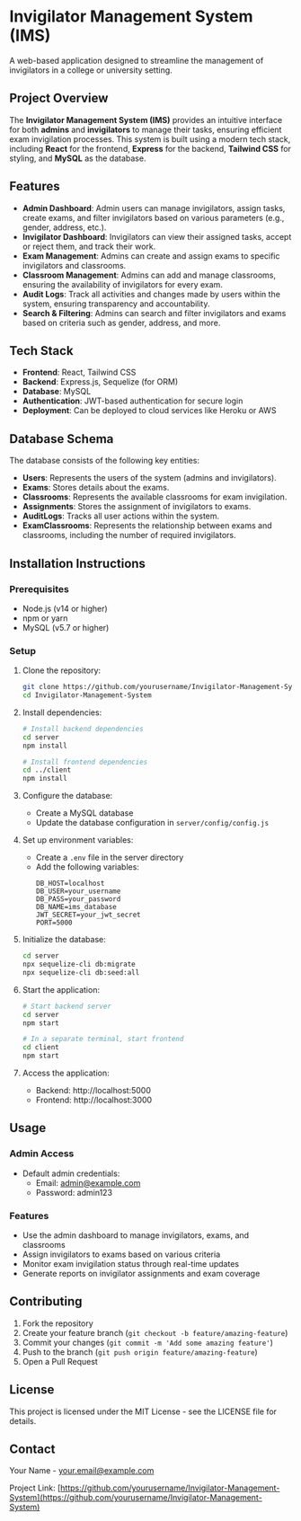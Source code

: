 # Invigilator Management System (IMS)

A web-based application designed to streamline the management of invigilators in a college or university setting.

## Project Overview

The **Invigilator Management System (IMS)** provides an intuitive interface for both **admins** and **invigilators** to manage their tasks, ensuring efficient exam invigilation processes. This system is built using a modern tech stack, including **React** for the frontend, **Express** for the backend, **Tailwind CSS** for styling, and **MySQL** as the database.

## Features

- **Admin Dashboard**: Admin users can manage invigilators, assign tasks, create exams, and filter invigilators based on various parameters (e.g., gender, address, etc.).
- **Invigilator Dashboard**: Invigilators can view their assigned tasks, accept or reject them, and track their work.
- **Exam Management**: Admins can create and assign exams to specific invigilators and classrooms.
- **Classroom Management**: Admins can add and manage classrooms, ensuring the availability of invigilators for every exam.
- **Audit Logs**: Track all activities and changes made by users within the system, ensuring transparency and accountability.
- **Search & Filtering**: Admins can search and filter invigilators and exams based on criteria such as gender, address, and more.

## Tech Stack

- **Frontend**: React, Tailwind CSS
- **Backend**: Express.js, Sequelize (for ORM)
- **Database**: MySQL
- **Authentication**: JWT-based authentication for secure login
- **Deployment**: Can be deployed to cloud services like Heroku or AWS

## Database Schema

The database consists of the following key entities:

- **Users**: Represents the users of the system (admins and invigilators).
- **Exams**: Stores details about the exams.
- **Classrooms**: Represents the available classrooms for exam invigilation.
- **Assignments**: Stores the assignment of invigilators to exams.
- **AuditLogs**: Tracks all user actions within the system.
- **ExamClassrooms**: Represents the relationship between exams and classrooms, including the number of required invigilators.

## Installation Instructions

### Prerequisites

- Node.js (v14 or higher)
- npm or yarn
- MySQL (v5.7 or higher)

### Setup

1. Clone the repository:
   ```bash
   git clone https://github.com/yourusername/Invigilator-Management-System.git
   cd Invigilator-Management-System
   ```

2. Install dependencies:
   ```bash
   # Install backend dependencies
   cd server
   npm install
   
   # Install frontend dependencies
   cd ../client
   npm install
   ```

3. Configure the database:
   - Create a MySQL database
   - Update the database configuration in `server/config/config.js`

4. Set up environment variables:
   - Create a `.env` file in the server directory
   - Add the following variables:
     ```
     DB_HOST=localhost
     DB_USER=your_username
     DB_PASS=your_password
     DB_NAME=ims_database
     JWT_SECRET=your_jwt_secret
     PORT=5000
     ```

5. Initialize the database:
   ```bash
   cd server
   npx sequelize-cli db:migrate
   npx sequelize-cli db:seed:all
   ```

6. Start the application:
   ```bash
   # Start backend server
   cd server
   npm start
   
   # In a separate terminal, start frontend
   cd client
   npm start
   ```

7. Access the application:
   - Backend: http://localhost:5000
   - Frontend: http://localhost:3000

## Usage

### Admin Access
- Default admin credentials:
  - Email: admin@example.com
  - Password: admin123

### Features
- Use the admin dashboard to manage invigilators, exams, and classrooms
- Assign invigilators to exams based on various criteria
- Monitor exam invigilation status through real-time updates
- Generate reports on invigilator assignments and exam coverage

## Contributing

1. Fork the repository
2. Create your feature branch (`git checkout -b feature/amazing-feature`)
3. Commit your changes (`git commit -m 'Add some amazing feature'`)
4. Push to the branch (`git push origin feature/amazing-feature`)
5. Open a Pull Request

## License

This project is licensed under the MIT License - see the LICENSE file for details.

## Contact

Your Name - your.email@example.com

Project Link: [https://github.com/yourusername/Invigilator-Management-System](https://github.com/yourusername/Invigilator-Management-System)

